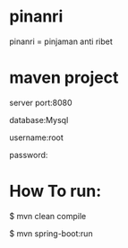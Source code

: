 # pinanri
pinanri = pinjaman anti ribet

# maven project
server port:8080

database:Mysql

username:root

password:




# How To run:
$ mvn clean compile

$ mvn spring-boot:run

